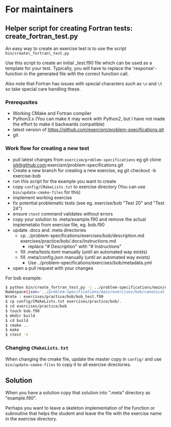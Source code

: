 # For maintainers

## Helper script for creating Fortran tests: create\_fortran\_test.py

An easy way to create an exercise test is to use the script
`bin/create\_fortran\_test.py`

Use this script to create an initial <exercise>\_test.f90 file which can be used as a template for your test.
Typically, you will have to replace the 'response'-function in the generated file with the correct function call.

Also note that Fortran has issues with special characters such as `\n` and `\t` so take special care handling these.

### Prerequsites
- Working CMake and Fortran compiler
- Python3.x (You can make it may work with Python2, but I have not made the
effort to make it backwards compatible)
- latest version of https://github.com/exercism/problem-specifications.git
- git


### Work flow for creating a new test
- pull latest changes from `exercism/problem-specifications` eg git clone git@github.com:exercism/problem-specifications.git
- Create a new branch for creating a new exercise, eg git checkout -b exercise-bob
- run this script for the example you want to create
- copy `config/CMakeLists.txt` to exercise directory (You can use `bin/update-cmake-files` for this)
- implement working exercise
- fix potential problematic tests (see eg. exercise/bob "Test 20" and "Test 24")
- ensure `ctest` command validates without errors
- copy your solution to .meta/example.f90 and remove the actual implemetatio from exercise file, eg. bob.f90
- update .docs and .meta directories
    * cp ../problem-specifications/exercises/bob/description.md exercises/practice/bob/.docs/instructions.md
        * replace "# Description" with "# Instructions"
    * fill .meta/tests.toml manually (until an automated way exists)
    * fill .meta/config.json manually (until an automated way exists)
        * Use ../problem-specifications/exercises/bob/metadata.yml 
- open a pull request with your changes

For bob example:

```bash
$ python bin/create_fortran_test.py -j ../problem-specifications/main/exercises/bob/canonical-data.json -t exercises/practice/bob/bob_test.f90
Namespace(json='../problem-specifications/main/exercises/bob/canonical-data.json', target='exercises/practice/bob/bob_test.f90')
Wrote : exercises/practice/bob/bob_test.f90
$ cp config/CMakeLists.txt exercises/practice/bob/.
$ cd exercises/practice/bob
$ touch bob.f90
$ mkdir build
$ cd build
$ cmake ..
$ make
$ ctest -V
```

### Changing `CMakeLists.txt`
When changing the cmake file, update the master copy in `config/` and use `bin/update-cmake-files` to copy it to all exercise directories.

## Solution

When you have a solution copy that solution into ".meta" directory as "example.f90".

Perhaps you want to leave a skeleton implementation of the function or subroutine that helps the student and leave the file with the exercise name in the exercise directory.


